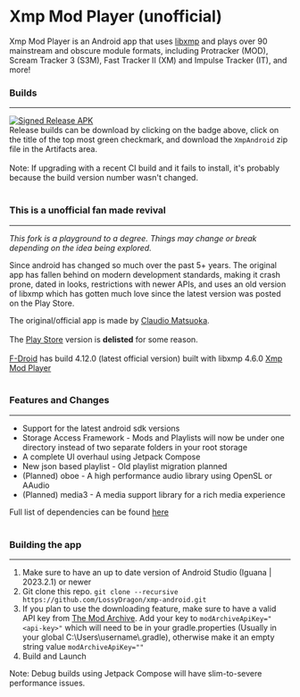  # Xmp Mod Player (unofficial)

Xmp Mod Player is an Android app that uses [libxmp](https://github.com/libxmp/libxmp) and plays over 90 mainstream and obscure module formats, including Protracker (MOD), Scream Tracker 3 (S3M), Fast Tracker II (XM) and Impulse Tracker (IT), and more!

### Builds
---
[![Signed Release APK](https://github.com/LossyDragon/xmp-android/actions/workflows/app-build-release.yml/badge.svg?branch=2023)](https://github.com/LossyDragon/xmp-android/actions/workflows/app-build-release.yml)
<br>
Release builds can be download by clicking on the badge above, click on the title of the top most green checkmark, and download the `XmpAndroid` zip file in the Artifacts area. 
<br><br>
Note: If upgrading with a recent CI build and it fails to install, it's probably because the build version number wasn't changed. 
<br><br>

### This is a unofficial fan made revival
---
*This fork is a playground to a degree. Things may change or break depending on the idea being explored.*
</br>

Since android has changed so much over the past 5+ years. The original app has fallen behind on modern development standards, making it crash prone, dated in looks, restrictions with newer APIs,  and uses an old version of libxmp which has gotten much love since the latest version was posted on the Play Store.

The original/official app is made by [Claudio Matsuoka](https://github.com/cmatsuoka/xmp-android).
<br><br>
The [Play Store](https://play.google.com/store/apps/details?id=org.helllabs.android.xmp) version is **delisted** for some reason.
<br><br>
[F-Droid](https://f-droid.org/) has build 4.12.0 (latest official version) built with libxmp 4.6.0 [Xmp Mod Player](https://f-droid.org/en/packages/org.helllabs.android.xmp/)
<br><br>

### Features and Changes
---
- Support for the latest android sdk versions
- Storage Access Framework - Mods and Playlists will now be under one directory instead of two separate folders in your root storage
- A complete UI overhaul using Jetpack Compose
- New json based playlist - Old playlist migration planned
- (Planned) oboe - A high performance audio library using OpenSL or AAudio
- (Planned) media3 - A media support library for a rich media experience

Full list of dependencies can be found [here](https://github.com/LossyDragon/xmp-android/blob/2023/gradle/libs.versions.toml)
</br></br>

### Building the app
---
1. Make sure to have an up to date version of Android Studio (Iguana | 2023.2.1) or newer
2. Git clone this repo. `git clone --recursive https://github.com/LossyDragon/xmp-android.git`
3. If you plan to use the downloading feature, make sure to have a valid API key from [The Mod Archive](https://modarchive.org/). Add your key to `modArchiveApiKey="<api-key>"`  which will need to be in your gradle.properties (Usually in your global C:\\Users\\username\\.gradle), otherwise make it an empty string value `modArchiveApiKey=""`
4. Build and Launch

Note: Debug builds using Jetpack Compose will have slim-to-severe performance issues.
